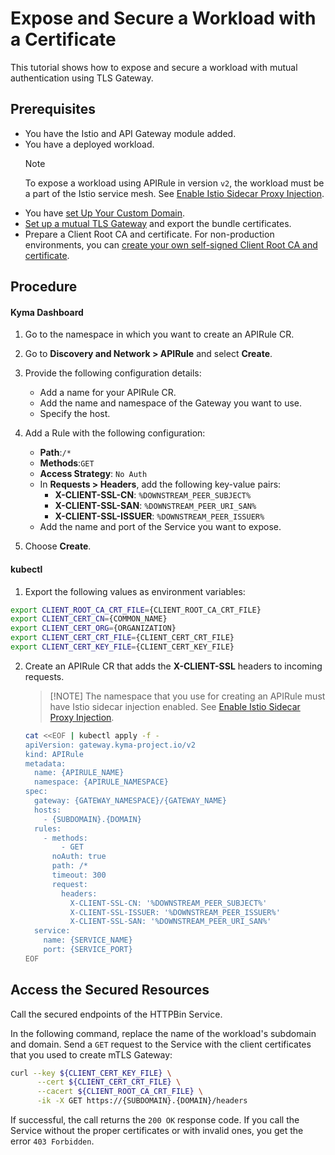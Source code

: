 # Expose and Secure a Workload with a Certificate

This tutorial shows how to expose and secure a workload with mutual authentication using TLS Gateway.

## Prerequisites

* You have the Istio and API Gateway module added.
* You have a deployed workload.
  > [!NOTE] 
  > To expose a workload using APIRule in version `v2`, the workload must be a part of the Istio service mesh. See [Enable Istio Sidecar Proxy Injection](https://kyma-project.io/#/istio/user/tutorials/01-40-enable-sidecar-injection?id=enable-istio-sidecar-proxy-injection).
* You have [set Up Your Custom Domain](../01-10-setup-custom-domain-for-workload.md).
* [Set up a mutual TLS Gateway](../01-30-set-up-mtls-gateway.md) and export the bundle certificates.
* Prepare a Client Root CA and certificate. For non-production environments, you can [create your own self-signed Client Root CA and certificate](../01-60-security/01-61-mtls-selfsign-client-certicate.md).

## Procedure

<!-- tabs:start -->
#### **Kyma Dashboard**

1. Go to the namespace in which you want to create an APIRule CR.

2. Go to **Discovery and Network > APIRule** and select **Create**. 
3. Provide the following configuration details:
    - Add a name for your APIRule CR.
    - Add the name and namespace of the Gateway you want to use.
    - Specify the host.
4. Add a Rule with the following configuration:
    - **Path**:`/*`
    - **Methods**:`GET`
    - **Access Strategy**: `No Auth`
    - In **Requests > Headers**, add the following key-value pairs: 
      - **X-CLIENT-SSL-CN**: `%DOWNSTREAM_PEER_SUBJECT%`
      - **X-CLIENT-SSL-SAN**: `%DOWNSTREAM_PEER_URI_SAN%`
      - **X-CLIENT-SSL-ISSUER**: `%DOWNSTREAM_PEER_ISSUER%`
    - Add the name and port of the Service you want to expose.
5. Choose **Create**.

#### **kubectl**

1. Export the following values as environment variables:

  ```bash
  export CLIENT_ROOT_CA_CRT_FILE={CLIENT_ROOT_CA_CRT_FILE}
  export CLIENT_CERT_CN={COMMON_NAME}
  export CLIENT_CERT_ORG={ORGANIZATION}
  export CLIENT_CERT_CRT_FILE={CLIENT_CERT_CRT_FILE}
  export CLIENT_CERT_KEY_FILE={CLIENT_CERT_KEY_FILE}
  ```

2. Create an APIRule CR that adds the **X-CLIENT-SSL** headers to incoming requests.
   
   > [!NOTE] The namespace that you use for creating an APIRule must have Istio sidecar injection enabled. See [Enable Istio Sidecar Proxy Injection](https://kyma-project.io/#/istio/user/tutorials/01-40-enable-sidecar-injection).

    ```bash
    cat <<EOF | kubectl apply -f -
    apiVersion: gateway.kyma-project.io/v2
    kind: APIRule
    metadata:
      name: {APIRULE_NAME}
      namespace: {APIRULE_NAMESPACE}
    spec:
      gateway: {GATEWAY_NAMESPACE}/{GATEWAY_NAME}
      hosts:
        - {SUBDOMAIN}.{DOMAIN}
      rules:
        - methods:
            - GET
          noAuth: true
          path: /*
          timeout: 300
          request:
            headers:
              X-CLIENT-SSL-CN: '%DOWNSTREAM_PEER_SUBJECT%'
              X-CLIENT-SSL-ISSUER: '%DOWNSTREAM_PEER_ISSUER%'
              X-CLIENT-SSL-SAN: '%DOWNSTREAM_PEER_URI_SAN%'
      service:
        name: {SERVICE_NAME}
        port: {SERVICE_PORT}
    EOF
    ```

<!-- tabs:end -->

## Access the Secured Resources

Call the secured endpoints of the HTTPBin Service.

In the following command, replace the name of the workload's subdomain and domain. Send a `GET` request to the Service with the client certificates that you used to create mTLS Gateway:

```bash
curl --key ${CLIENT_CERT_KEY_FILE} \
      --cert ${CLIENT_CERT_CRT_FILE} \
      --cacert ${CLIENT_ROOT_CA_CRT_FILE} \
      -ik -X GET https://{SUBDOMAIN}.{DOMAIN}/headers
```

If successful, the call returns the `200 OK` response code. If you call the Service without the proper certificates or with invalid ones, you get the error `403 Forbidden`.